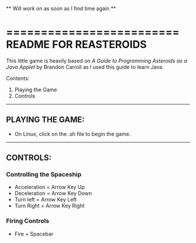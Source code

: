 ** Will work on as soon as I find time again **

=========================
README FOR REASTEROIDS
=========================
This little game is heavily based on *A Guide to Programming Asteroids as a Java Applet* by Brandon Carroll as I used this guide to learn Java.

Contents:
1. Playing the Game
2. Controls

-------------------------------
PLAYING THE GAME:
-------------------------------
  - On Linux, click on the .sh file to begin the game. 

-----------------
CONTROLS:
-----------------
### Controlling the Spaceship ###

* Acceleration = Arrow Key Up
* Deceleration = Arrow Key Down
* Turn left = Arrow Key Left
* Turn Right = Arrow Key Right

### Firing Controls ###
* Fire = Spacebar














